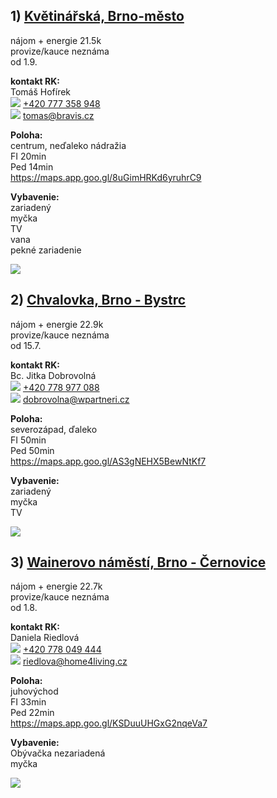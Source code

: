 ## 1) [Květinářská, Brno-město](https://www.sreality.cz/detail/pronajem/byt/2+kk/brno-brno-mesto-kvetinarska/3871622476#img=1)

nájom + energie 21.5k<br>
provize/kauce neznáma<br>
od 1.9.<br>

**kontakt RK:**<br>
Tomáš Hofírek<br>
![](https://www.sreality.cz/img/icon-phone.svg) [+420 777 358 948](tel:+420777358948)<br>![](https://www.sreality.cz/img/icon-email.svg) [tomas@bravis.cz](mailto:tomas@bravis.cz)<br>

**Poloha:**<br>
centrum, neďaleko nádražia<br>
FI 20min<br>
Ped 14min<br>
https://maps.app.goo.gl/8uGimHRKd6yruhrC9

**Vybavenie:**<br>
zariadený<br>
myčka<br>
TV<br>
vana<br>
pekné zariadenie<br>


![](https://d18-a.sdn.cz/d_18/c_img_QI_Jv/Jw3XKM.jpeg?fl=res,749,562,3|wrm,/watermark/sreality.png,10|shr,,20|jpg,90)

## 2) [Chvalovka, Brno - Bystrc](https://www.sreality.cz/detail/pronajem/byt/2+kk/brno-bystrc-chvalovka/293815628#img=1)

nájom + energie 22.9k<br>
provize/kauce neznáma<br>
od 15.7.<br>

**kontakt RK:**<br>
Bc. Jitka Dobrovolná<br>
 ![](https://www.sreality.cz/img/icon-phone.svg) [+420 778 977 088](tel:+420778977088)<br>
![](https://www.sreality.cz/img/icon-email.svg) [dobrovolna@wpartneri.cz](mailto:dobrovolna@wpartneri.cz)<br>

**Poloha:**<br>
severozápad, ďaleko<br>
FI 50min<br>
Ped 50min<br>
https://maps.app.goo.gl/AS3gNEHX5BewNtKf7<br>


**Vybavenie:**<br>
zariadený<br>
myčka<br>
TV<br>

![](https://d18-a.sdn.cz/d_18/c_img_QL_KG/UBwVz6.jpeg?fl=res,749,562,3|wrm,/watermark/sreality.png,10|shr,,20|jpg,90)


## 3) [Wainerovo náměstí, Brno - Černovice](https://www.sreality.cz/detail/pronajem/byt/2+kk/brno-cernovice-wainerovo-namesti/447825228#fullscreen=false&img=0)

nájom + energie 22.7k<br>
provize/kauce neznáma<br>
od 1.8.<br>

**kontakt RK:**<br>
Daniela Riedlová<br>
 ![](https://www.sreality.cz/img/icon-phone.svg) [+420 778 049 444](tel:+420778049444)<br>
![](https://www.sreality.cz/img/icon-email.svg) [riedlova@home4living.cz](mailto:riedlova@home4living.cz)<br>

**Poloha:**<br>
juhovýchod<br>
FI 33min<br>
Ped 22min<br>
https://maps.app.goo.gl/KSDuuUHGxG2nqeVa7<br>

**Vybavenie:**<br>
Obývačka nezariadená<br>
myčka<br>

![](https://d18-a.sdn.cz/d_18/c_img_QK_J0/wDUSos.jpeg?fl=res,749,562,3|wrm,/watermark/sreality.png,10|shr,,20|jpg,90)
